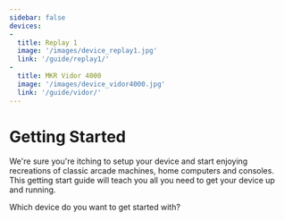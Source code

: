 ```yaml
---
sidebar: false
devices:
-
  title: Replay 1
  image: '/images/device_replay1.jpg'
  link: '/guide/replay1/'
-
  title: MKR Vidor 4000
  image: '/images/device_vidor4000.jpg'
  link: '/guide/vidor/'
---
```


# Getting Started

We're sure you're itching to setup your device and start enjoying
recreations of classic arcade machines, home computers and consoles. This
getting start guide will teach you all you need to get your device up and running.

Which device do you want to get started with?

<ImageGrid :grid-array="$page.frontmatter.devices"/>